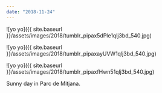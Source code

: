 ```yaml
---
date: "2018-11-24"
---
```


![yo yo]({{ site.baseurl }}/assets/images/2018/tumblr_pipax5dPle1qlj3bd_540.jpg)

![yo yo]({{ site.baseurl }}/assets/images/2018/tumblr_pipaxayUVW1qlj3bd_540.jpg)

![yo yo]({{ site.baseurl }}/assets/images/2018/tumblr_pipaxfHwn51qlj3bd_540.jpg)

Sunny day in Parc de Mitjana.
